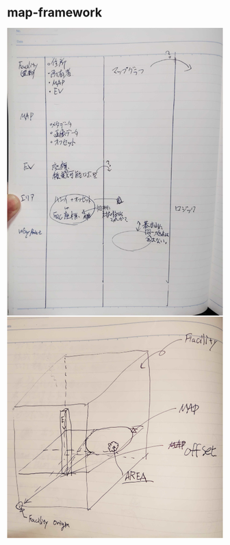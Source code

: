 # map-framework


![エンティティイメージ](../assets/images/IMG_20210519_133838.jpg) 
![物理関係](../assets/images/IMG_20210519_152002_2.jpg)